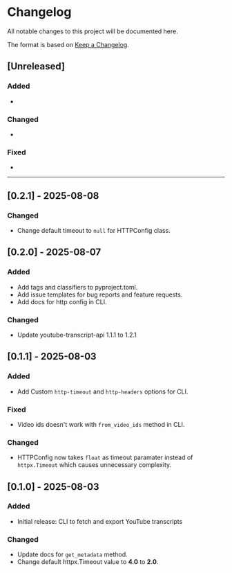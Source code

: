 # Changelog

All notable changes to this project will be documented here.

The format is based on [Keep a Changelog](https://keepachangelog.com/en/1.0.0/).

## [Unreleased]
### Added
-

### Changed
-

### Fixed
-

---

## [0.2.1] - 2025-08-08
### Changed
- Change default timeout to `null` for HTTPConfig class.

## [0.2.0] - 2025-08-07
### Added
- Add tags and classifiers to pyproject.toml.
- Add issue templates for bug reports and feature requests.
- Add docs for http config in CLI.

### Changed
- Update youtube-transcript-api 1.1.1 to 1.2.1

## [0.1.1] - 2025-08-03

### Added
- Add Custom `http-timeout` and `http-headers` options for CLI.

### Fixed
- Video ids doesn't work with `from_video_ids` method in CLI.

### Changed
- HTTPConfig now takes `float` as timeout paramater instead of `httpx.Timeout` which causes unnecessary complexity.

## [0.1.0] - 2025-08-03
### Added
- Initial release: CLI to fetch and export YouTube transcripts

### Changed
- Update docs for `get_metadata` method.
- Change default httpx.Timeout value to **4.0** to **2.0**.
